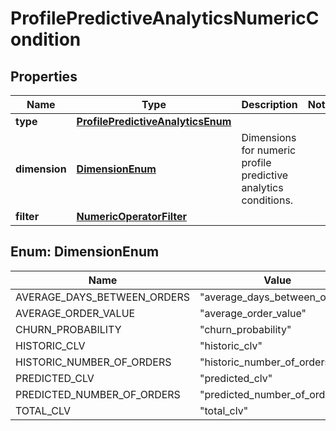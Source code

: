 # ProfilePredictiveAnalyticsNumericCondition

## Properties
Name | Type | Description | Notes
------------ | ------------- | ------------- | -------------
**type** | [**ProfilePredictiveAnalyticsEnum**](ProfilePredictiveAnalyticsEnum.md) |  | 
**dimension** | [**DimensionEnum**](#DimensionEnum) | Dimensions for numeric profile predictive analytics conditions. | 
**filter** | [**NumericOperatorFilter**](NumericOperatorFilter.md) |  | 

<a name="DimensionEnum"></a>
## Enum: DimensionEnum
Name | Value
---- | -----
AVERAGE_DAYS_BETWEEN_ORDERS | &quot;average_days_between_orders&quot;
AVERAGE_ORDER_VALUE | &quot;average_order_value&quot;
CHURN_PROBABILITY | &quot;churn_probability&quot;
HISTORIC_CLV | &quot;historic_clv&quot;
HISTORIC_NUMBER_OF_ORDERS | &quot;historic_number_of_orders&quot;
PREDICTED_CLV | &quot;predicted_clv&quot;
PREDICTED_NUMBER_OF_ORDERS | &quot;predicted_number_of_orders&quot;
TOTAL_CLV | &quot;total_clv&quot;

